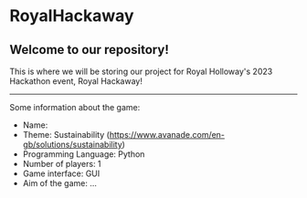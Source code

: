# RoyalHackaway

## Welcome to our repository!

This is where we will be storing our project for Royal Holloway's 2023 Hackathon event, Royal Hackaway!

---

Some information about the game:

- Name:
- Theme: Sustainability (https://www.avanade.com/en-gb/solutions/sustainability)
- Programming Language: Python
- Number of players: 1
- Game interface: GUI
- Aim of the game: ...
